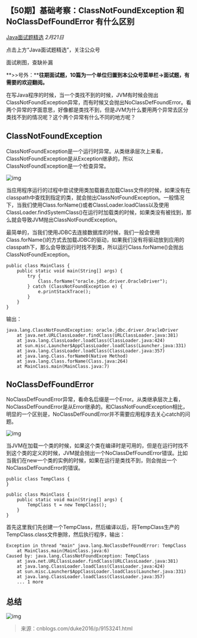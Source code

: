 ## 【50期】基础考察：ClassNotFoundException 和 NoClassDefFoundError 有什么区别

[Java面试题精选](javascript:void(0);) *2月21日*

点击上方“Java面试题精选”，关注公众号

面试刷图，查缺补漏



**>>号外：****往期面试题，10篇为一个单位归置到本公众号菜单栏->面试题，有需要的欢迎翻阅。**

在写Java程序的时候，当一个类找不到的时候，JVM有时候会抛出ClassNotFoundException异常，而有时候又会抛出NoClassDefFoundError。看两个异常的字面意思，好像都是类找不到，但是JVM为什么要用两个异常去区分类找不到的情况呢？这个两个异常有什么不同的地方呢？

## ClassNotFoundException

ClassNotFoundException是一个运行时异常。从类继承层次上来看，ClassNotFoundException是从Exception继承的，所以ClassNotFoundException是一个检查异常。

![img](https://mmbiz.qpic.cn/mmbiz_png/8KKrHK5ic6XBT6ianAutqaGVHGoI6DPlicWibics96zMxPO9I9EHj4YWiacpNQy2chuRia2EIUHz9xEibPqLoAwaAmaL4A/640?wx_fmt=png&tp=webp&wxfrom=5&wx_lazy=1&wx_co=1)

当应用程序运行的过程中尝试使用类加载器去加载Class文件的时候，如果没有在classpath中查找到指定的类，就会抛出ClassNotFoundException。一般情况下，当我们使用Class.forName()或者ClassLoader.loadClass以及使用ClassLoader.findSystemClass()在运行时加载类的时候，如果类没有被找到，那么就会导致JVM抛出ClassNotFoundException。

最简单的，当我们使用JDBC去连接数据库的时候，我们一般会使用Class.forName()的方式去加载JDBC的驱动，如果我们没有将驱动放到应用的classpath下，那么会导致运行时找不到类，所以运行Class.forName()会抛出ClassNotFoundException。

```
public class MainClass {
    public static void main(String[] args) {
        try {
            Class.forName("oracle.jdbc.driver.OracleDriver");
        } catch (ClassNotFoundException e) {
            e.printStackTrace();
        }
    }
}
```

输出：

```
java.lang.ClassNotFoundException: oracle.jdbc.driver.OracleDriver
    at java.net.URLClassLoader.findClass(URLClassLoader.java:381)
    at java.lang.ClassLoader.loadClass(ClassLoader.java:424)
    at sun.misc.Launcher$AppClassLoader.loadClass(Launcher.java:331)
    at java.lang.ClassLoader.loadClass(ClassLoader.java:357)
    at java.lang.Class.forName0(Native Method)
    at java.lang.Class.forName(Class.java:264)
    at MainClass.main(MainClass.java:7)
```

## NoClassDefFoundError

NoClassDefFoundError异常，看命名后缀是一个Error。从类继承层次上看，NoClassDefFoundError是从Error继承的。和ClassNotFoundException相比，明显的一个区别是，NoClassDefFoundError并不需要应用程序去关心catch的问题。

![img](https://mmbiz.qpic.cn/mmbiz_png/8KKrHK5ic6XBT6ianAutqaGVHGoI6DPlicW9AWaedaFiaeLt0U0q4jxuRWXoicZzSQh0BmtqWEgxdsXv1zWnedSSYSQ/640?wx_fmt=png&tp=webp&wxfrom=5&wx_lazy=1&wx_co=1)

当JVM在加载一个类的时候，如果这个类在编译时是可用的，但是在运行时找不到这个类的定义的时候，JVM就会抛出一个NoClassDefFoundError错误。比如当我们在new一个类的实例的时候，如果在运行是类找不到，则会抛出一个NoClassDefFoundError的错误。

```
public class TempClass {
}

public class MainClass {
    public static void main(String[] args) {
        TempClass t = new TempClass();
    }
}
```

首先这里我们先创建一个TempClass，然后编译以后，将TempClass生产的TempClass.class文件删除，然后执行程序，输出：

```
Exception in thread "main" java.lang.NoClassDefFoundError: TempClass
    at MainClass.main(MainClass.java:6)
Caused by: java.lang.ClassNotFoundException: TempClass
    at java.net.URLClassLoader.findClass(URLClassLoader.java:381)
    at java.lang.ClassLoader.loadClass(ClassLoader.java:424)
    at sun.misc.Launcher$AppClassLoader.loadClass(Launcher.java:331)
    at java.lang.ClassLoader.loadClass(ClassLoader.java:357)
    ... 1 more
```

## 总结

![img](https://mmbiz.qpic.cn/mmbiz_png/8KKrHK5ic6XBT6ianAutqaGVHGoI6DPlicWicaxPyIMBzcNakPvwDtkPPnC1EGbibWwW2z9WqfxsgjPlia3rZb2OXAIA/640?wx_fmt=png&tp=webp&wxfrom=5&wx_lazy=1&wx_co=1)

> 来源：cnblogs.com/duke2016/p/9153241.html